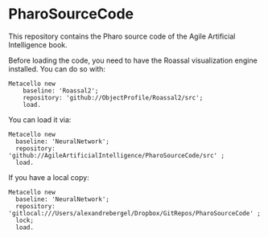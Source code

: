 # PharoSourceCode

This repository contains the Pharo source code of the Agile Artificial Intelligence book.

Before loading the code, you need to have the Roassal visualization engine installed. You can do so with:

```Smalltalk
Metacello new
    baseline: 'Roassal2';
    repository: 'github://ObjectProfile/Roassal2/src';
    load.
```

You can load it via:

```Smalltalk
Metacello new
  baseline: 'NeuralNetwork';
  repository: 'github://AgileArtificialIntelligence/PharoSourceCode/src' ;
  load.
```


If you have a local copy:
```Smalltalk
Metacello new
  baseline: 'NeuralNetwork';
  repository: 'gitlocal:///Users/alexandrebergel/Dropbox/GitRepos/PharoSourceCode' ;
  lock;
  load.
```
